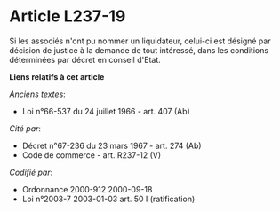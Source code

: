 # Article L237-19

Si les associés n'ont pu nommer un liquidateur, celui-ci est désigné par décision de justice à la demande de tout intéressé,
dans les conditions déterminées par décret en conseil d'Etat.

**Liens relatifs à cet article**

_Anciens textes_:

  - Loi n°66-537 du 24 juillet 1966 - art. 407 (Ab)

_Cité par_:

  - Décret n°67-236 du 23 mars 1967 - art. 274 (Ab)
  - Code de commerce - art. R237-12 (V)

_Codifié par_:

  - Ordonnance 2000-912 2000-09-18
  - Loi n°2003-7 2003-01-03 art. 50 I (ratification)

